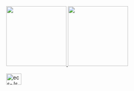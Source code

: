 <div align="center" style="display:flex">
  <a href="https://github.com/MiguelToller">
  <img height="160em" src="https://github-readme-stats-sigma-five.vercel.app/api?username=pedrobalen&show_icons=true&theme=dracula&include_all_commits=true&count_private=true"/>
  <img height="160em" src="https://github-readme-stats-sigma-five.vercel.app/api/top-langs/?username=pedrobalen&layout=compact&langs_count=7&theme=dark"/>
</div>
<div style="display: inline_block"><br>
  <img align="center" alt="ecs-Js" height="30" width="40" src="https://cdn.jsdelivr.net/gh/devicons/devicon@latest/icons/java/java-original.svg" />
<div>
